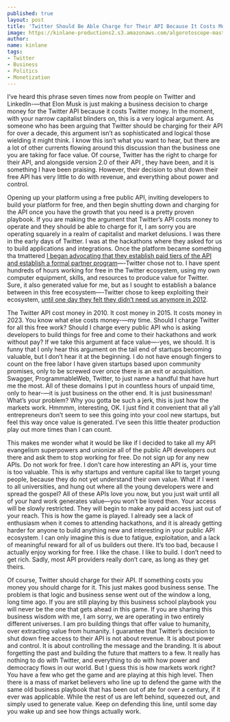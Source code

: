 ```yaml
---
published: true
layout: post
title: 'Twitter Should Be Able Charge for Their API Because It Costs Money to Operate'
image: https://kinlane-productions2.s3.amazonaws.com/algorotoscope-master/uncle-sam-adam-smith-edinburgh.jpg
author:
name: kinlane
tags:
- Twitter
- Business
- Politics
- Monetization
---
```

I’ve heard this phrase seven times now from people on Twitter and LinkedIn-—that Elon Musk is just making a business decision to charge money for the Twitter API because it costs Twitter money. In the moment, with your narrow capitalist blinders on, this is a very logical argument. As someone who has been arguing that Twitter should be charging for their API for over a decade, this argument isn’t as sophisticated and logical those wielding it might think. I know this isn’t what you want to hear, but there are a lot of other currents flowing around this discussion than the business one you are taking for face value. Of course, Twitter has the right to charge for their API, and alongside version 2.0 of their API , they have been, and it is something I have been praising. However, their decision to shut down their free API has very little to do with revenue, and everything about power and control.
 

Opening up your platform using a free public API, inviting developers to build your platform for free, and then begin shutting down and charging for the API once you have the growth that you need is a pretty proven playbook. If you are making the argument that Twitter’s API costs money to operate and they should be able to charge for it, I am sorry you are operating squarely in a realm of capitalist and market delusions. I was there in the early days of Twitter. I was at the hackathons where they asked for us to build applications and integrations. Once the platform became something tha tmattered [I began advocating that they establish paid tiers of the API and establish a formal partner program](https://apievangelist.com/2012/06/29/twitter-continues-to-restrict-access-to-our-tweets/)—-Twitter chose not to. I have spent hundreds of hours working for free in the Twitter ecosystem, using my own computer equipment, skills, and resources to produce value for Twitter. Sure, it also generated value for me, but as I sought to establish a balance between in this free ecosystem—-Twitter chose to keep exploiting their ecosystem, [until one day they felt they didn’t need us anymore in 2012](https://blog.twitter.com/developer/en_us/a/2012/delivering-consistent-twitter-experience). 
 

The Twitter API cost money in 2010. It cost money in 2015. It costs money in 2023. You know what else costs money-—my time. Should I charge Twitter for all this free work? Should I charge every public API who is asking developers to build things for free and come to their hackathons and work without pay? If we take this argument at face value—-yes, we should. It is funny that I only hear this argument on the tail end of startups becoming valuable, but I don’t hear it at the beginning. I do not have enough fingers to count on the free labor I have given startups based upon community promises, only to be screwed over once there is an exit or acquisition. Swagger, ProgrammableWeb, Twitter, to just name a handful that have hurt me the most. All of these domains I put in countless hours of unpaid time, only to hear-—it is just business on the other end. It is just businessman! What’s your problem? Why you gotta be such a jerk, this is just how the markets work. Hmmmm, interesting, OK. I just find it convenient that all y’all entrepreneurs don’t seem to see this going into your cool new startups, but feel this way once value is generated. I’ve seen this little theater production play out more times than I can count. 
 

This makes me wonder what it would be like if I decided to take all my API evangelism superpowers and unionize all of the public API developers out there and ask them to stop working for free. Do not sign up for any new APIs. Do not work for free. I don’t care how interesting an API is, your time is too valuable. This is why startups and venture capital like to target young people, because they do not yet understand their own value. What if I went to all universities, and hung out where all the young developers were and spread the gospel? All of these APIs love you now, but you just wait until all of your hard work generates value—you won’t be loved then. Your access will be slowly restricted. They will begin to make any paid access just out of your reach. This is how the game is played. I already see a lack of enthusiasm when it comes to attending hackathons, and it is already getting harder for anyone to build anything new and interesting in your public API ecosystem. I can only imagine this is due to fatigue, exploitation, and a lack of meaningful reward for all of us builders out there. It’s too bad, because I actually enjoy working for free. I like the chase. I like to build. I don’t need to get rich. Sadly, most API providers really don’t care, as long as they get theirs.
 

Of course, Twitter should charge for their API. If something costs you money you should charge for it. This just makes good business sense. The problem is that logic and business sense went out of the window a long, long time ago. If you are still playing by this business school playbook you will never be the one that gets ahead in this game. If you are sharing this business wisdom with me, I am sorry, we are operating in two entirely different universes. I am pro building things that offer value to humanity, over extracting value from humanity. I guarantee that Twitter’s decision to shut down free access to their API is not about revenue. It is about power and control. It is about controlling the message and the branding. It is about forgetting the past and building the future that matters to a few. It really has nothing to do with Twitter, and everything to do with how power and democracy flows in our world. But I guess this is how markets work right? You have a few who get the game and are playing at this high level. Then there is a mass of market believers who line up to defend the game with the same old business playbook that has been out of ate for over a century, if it ever was applicable. While the rest of us are left behind, squeezed out, and simply used to generate value. Keep on defending this line, until some day you wake up and see how things actually work.